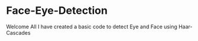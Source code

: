 # Face-Eye-Detection
Welcome All 
I have created a basic code to detect Eye and Face using Haar-Cascades
